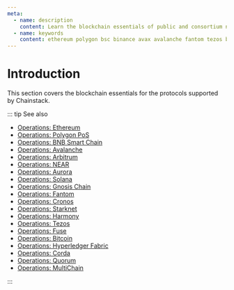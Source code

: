```yaml
---
meta:
  - name: description
    content: Learn the blockchain essentials of public and consortium networks. Learn how the networks operate and reach consensus.
  - name: keywords
    content: ethereum polygon bsc binance avax avalanche fantom tezos bitcoin hlf hyperledger fabric corda quorum multichain
---
```


# Introduction

This section covers the blockchain essentials for the protocols supported by Chainstack.

::: tip See also

* [Operations: Ethereum](/operations/ethereum/)
* [Operations: Polygon PoS](/operations/polygon/)
* [Operations: BNB Smart Chain](/operations/bsc/)
* [Operations: Avalanche](/operations/avalanche/)
* [Operations: Arbitrum](/operations/arbitrum/)
* [Operations: NEAR](/operations/near/)
* [Operations: Aurora](/operations/aurora/)
* [Operations: Solana](/operations/solana/)
* [Operations: Gnosis Chain](/operations/gnosis/)
* [Operations: Fantom](/operations/fantom/)
* [Operations: Cronos](/operations/cronos/)
* [Operations: Starknet](/operations/starknet/)
* [Operations: Harmony](/operations/harmony/)
* [Operations: Tezos](/operations/tezos/)
* [Operations: Fuse](/operations/fuse/)
* [Operations: Bitcoin](/operations/bitcoin/)
* [Operations: Hyperledger Fabric](/operations/fabric/)
* [Operations: Corda](/operations/corda/)
* [Operations: Quorum](/operations/quorum/)
* [Operations: MultiChain](/operations/multichain/)

:::
